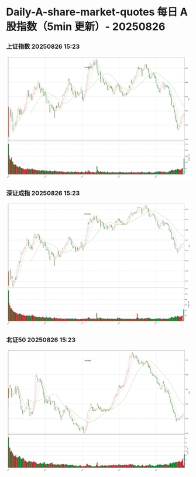 
# Daily-A-share-market-quotes 每日 A 股指数（5min 更新）- 20250826

### 上证指数 20250826 15:23
![](./fig/2025/8/20250826-sh000001.png)

### 深证成指 20250826 15:23
![](./fig/2025/8/20250826-sz399001.png)

### 北证50 20250826 15:23
![](./fig/2025/8/20250826-bj899050.png)

